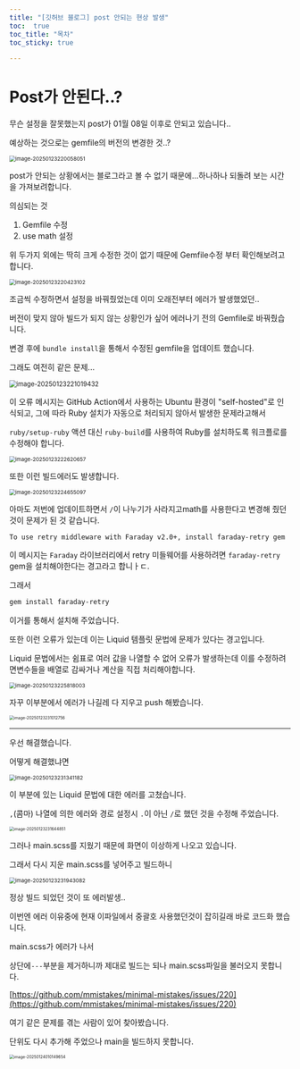 ```yaml
---
title: "[깃허브 블로그] post 안되는 현상 발생"
toc:  true
toc_title: "목차"
toc_sticky: true

---
```


# Post가 안된다..?

무슨 설정을 잘못했는지 post가 01월 08일 이후로 안되고 있습니다..



예상하는 것으로는 gemfile의 버전의 변경한 것..?

<img src="/../images/2025-01-23-빌드에러/image-20250123220058051.png" alt="image-20250123220058051" style="zoom:67%;" />

post가 안되는 상황에서는 블로그라고 볼 수 없기 때문에...하나하나 되돌려 보는 시간을 가져보려합니다.



의심되는 것

1. Gemfile 수정
2. use math 설정

위 두가지 외에는 딱히 크게 수정한 것이 없기 때문에 Gemfile수정 부터 확인해보려고합니다.



<img src="/../images/2025-01-23-빌드에러/image-20250123220423102.png" alt="image-20250123220423102" style="zoom:67%;" />



조금씩 수정하면서 설정을 바꿔줬었는데 이미 오래전부터 에러가 발생했었던.. 

버전이 맞지 않아 빌드가 되지 않는 상황인가 싶어 에러나기 전의 Gemfile로 바꿔줬습니다.



변경 후에 `bundle install`을 통해서 수정된 gemfile을 업데이트 했습니다.

그래도 여전히 같은 문제...

<img src="/../images/2025-01-23-빌드에러/image-20250123221019432.png" alt="image-20250123221019432" style="zoom:80%;" />

이 오류 메시지는 GitHub Action에서 사용하는 Ubuntu 환경이 "self-hosted"로 인식되고, 그에 따라 Ruby 설치가 자동으로 처리되지 않아서 발생한 문제라고해서

`ruby/setup-ruby` 액션 대신 `ruby-build`를 사용하여 Ruby를 설치하도록 워크플로를 수정해야 합니다.



<img src="/../images/2025-01-23-빌드에러/image-20250123222620657.png" alt="image-20250123222620657" style="zoom:67%;" />

또한 이런 빌드에러도 발생합니다.



<img src="/../images/2025-01-23-빌드에러/image-20250123224655097.png" alt="image-20250123224655097" style="zoom:67%;" />

아마도 저번에 업데이트하면서 `/`이 나누기가 사라지고math를 사용한다고 변경해 줬던것이 문제가 된 것 같습니다.

`To use retry middleware with Faraday v2.0+, install faraday-retry gem`

이 메시지는 `Faraday` 라이브러리에서 retry 미들웨어를 사용하려면 `faraday-retry` gem을 설치해야한다는 경고라고 합니ㅏㄷ.

그래서

``` bash
gem install faraday-retry

```

이거를 통해서 설치해 주었습니다.

또한 이런 오류가 있는데 이는 Liquid 템플릿 문법에 문제가 있다는 경고입니다.



Liquid 문법에서는 쉼표로 여러 값을 나열할 수 없어 오류가 발생하는데 이를 수정하려면변수들을 배열로 감싸거나 계산을 직접 처리해야합니다.



<img src="/../images/2025-01-23-빌드에러/image-20250123225818003.png" alt="image-20250123225818003" style="zoom:67%;" />



자꾸 이부분에서 에러가 나길레 다 지우고 push 해봤습니다.



<img src="/../images/2025-01-23-빌드에러/image-20250123231012756.png" alt="image-20250123231012756" style="zoom:50%;" />

---

우선 해결했습니다.



어떻게 해결했냐면 

<img src="/../images/2025-01-23-빌드에러/image-20250123231341182.png" alt="image-20250123231341182" style="zoom:67%;" />

이 부분에 있는 Liquid 문법에 대한 에러를 고쳤습니다.

 `,`(콤마) 나열에 의한 에러와 경로 설정시 `.`이 아닌 `/`로 했던 것을 수정해 주었습니다.



<img src="/../images/2025-01-23-빌드에러/image-20250123231644851.png" alt="image-20250123231644851" style="zoom:50%;" />

그러나 main.scss를 지웠기 때문에 화면이 이상하게 나오고 있습니다.

그래서 다시 지운 main.scss를 넣어주고 빌드하니

<img src="/../images/2025-01-23-빌드에러/image-20250123231943082.png" alt="image-20250123231943082" style="zoom:67%;" />

정상 빌드 되었던 것이 또 에러발생..

이번엔 에러 이유중에 현재 이파일에서 중괄호 사용했던것이 잡히길래 바로 코드화 했습니다.

main.scss가 에러가 나서 

상단에`---`부분을 제거하니까 제대로 빌드는 되나 main.scss파일을 불러오지 못합니다.

[https://github.com/mmistakes/minimal-mistakes/issues/220](https://github.com/mmistakes/minimal-mistakes/issues/220)

여기 같은 문제를 겪는 사람이 있어 찾아봤습니다.



단위도 다시 추가해 주었으나 main을 빌드하지 못합니다.

<img src="/../images/2025-01-23-빌드에러/image-20250124010149654.png" alt="image-20250124010149654" style="zoom:50%;" />